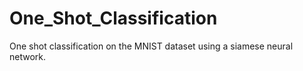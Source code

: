 # One_Shot_Classification

One shot classification on the MNIST dataset using a siamese neural network.
